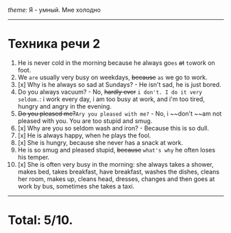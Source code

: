 *theme:* 
Я - умный. 
Мне холодно

---
# Техника речи 2
1. He is never cold in the morning because he always go`es` ~~at~~  `to`work on foot.
2. We `are` usually very busy on weekdays, ~~because~~ `as` we go to work.
3. [x] Why is he always so sad at Sundays? - He isn't sad, he is just bored.
4. Do you always vacuum? - No, ~~hardly ever~~ `i don't. I do it very seldom.`: i work every day, i am too busy at work, and i'm too tired, hungry and angry in the evening.
5. ~~Do you pleased me?~~`Ary you pleased with me?` - No, i ~~don't ~~am not pleased with you. You are too stupid and smug.
6. [x] Why are you so seldom wash and iron? - Because this is so dull.
7. [x] He is always happy, when he plays the fool.
8. [x] She is hungry, because she never has a snack at work.
9. He is so smug and pleased stupid, ~~because~~ `what's why` he often loses his temper.
10. [x] She is often very busy in the morning: she always takes a shower, makes bed, takes breakfast, have breakfast, washes the dishes, cleans her room, makes up, cleans head, dresses, changes and then goes at work by bus, sometimes she takes a taxi.
---
# Total: 5/10.
